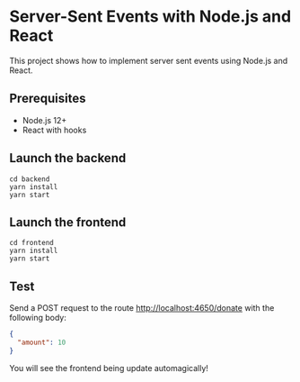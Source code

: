 # Server-Sent Events with Node.js and React

This project shows how to implement server sent events using Node.js and React.

## Prerequisites
* Node.js 12+
* React with hooks

## Launch the backend
```shell
cd backend
yarn install
yarn start
```

## Launch the frontend
```shell
cd frontend
yarn install
yarn start
```

## Test
Send a POST request to the route [http://localhost:4650/donate](http://localhost:4650/donate) with the following body:
```json
{
  "amount": 10
}
```
You will see the frontend being update automagically!